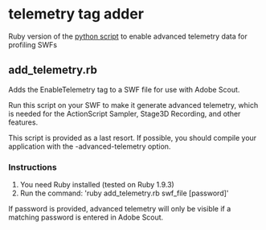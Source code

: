 telemetry tag adder
=============== 
Ruby version of the [python script](https://github.com/adobe/telemetry-utils) to enable advanced telemetry data for profiling SWFs

## add_telemetry.rb

Adds the EnableTelemetry tag to a SWF file for use with Adobe Scout.

Run this script on your SWF to make it generate advanced telemetry, which is
needed for the ActionScript Sampler, Stage3D Recording, and other features.

This script is provided as a last resort. If possible, you should compile your
application with the -advanced-telemetry option.

### Instructions

1. You need Ruby installed (tested on Ruby 1.9.3)
2. Run the command: 'ruby add_telemetry.rb swf_file [password]'


If password is provided, advanced telemetry will only be visible if a matching 
password is entered in Adobe Scout. 
